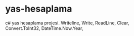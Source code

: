 # yas-hesaplama
c# yas hesaplama projesi.  Writeline, Write, ReadLine, Clear, Convert.ToInt32, DateTime.Now.Year, 
